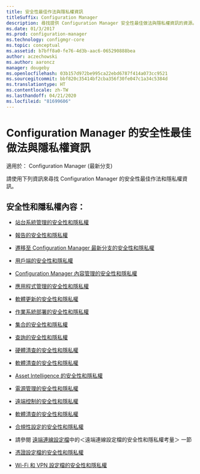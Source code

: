 ```yaml
---
title: 安全性最佳作法與隱私權資訊
titleSuffix: Configuration Manager
description: 尋找提供 Configuration Manager 安全性最佳做法與隱私權資訊的資源。
ms.date: 01/3/2017
ms.prod: configuration-manager
ms.technology: configmgr-core
ms.topic: conceptual
ms.assetid: b7bff8a0-fe76-4d3b-aac6-065290888bea
author: aczechowski
ms.author: aaroncz
manager: dougeby
ms.openlocfilehash: 03b157d972be995ca22ebd6787f414a073cc9521
ms.sourcegitcommit: bbf820c35414bf2cba356f30fe047c1a34c5384d
ms.translationtype: HT
ms.contentlocale: zh-TW
ms.lasthandoff: 04/21/2020
ms.locfileid: "81699606"
---
```

# <a name="security-best-practices-and-privacy-information-for-configuration-manager"></a>Configuration Manager 的安全性最佳做法與隱私權資訊

適用於：  Configuration Manager (最新分支)

請使用下列資訊來尋找 Configuration Manager 的安全性最佳作法和隱私權資訊。  

## <a name="security-and-privacy-content"></a>安全性和隱私權內容：  

-   [站台系統管理的安全性和隱私權](../../../core/plan-design/hierarchy/security-and-privacy-for-site-administration.md)  

-   [報告的安全性和隱私權](../../../core/servers/manage/planning-for-reporting.md#security-and-privacy)  

-   [遷移至 Configuration Manager 最新分支的安全性和隱私權](../../../core/migration/security-and-privacy-for-migration.md)  

-   [用戶端的安全性和隱私權](../../../core/clients/deploy/plan/security-and-privacy-for-clients.md)  

-   [Configuration Manager 內容管理的安全性和隱私權](../../../core/plan-design/hierarchy/security-and-privacy-for-content-management.md)  

-   [應用程式管理的安全性和隱私權](../../../apps/plan-design/security-and-privacy-for-application-management.md)  

-   [軟體更新的安全性和隱私權](../../../sum/plan-design/security-and-privacy-for-software-updates.md)  

-   [作業系統部署的安全性和隱私權](../../../osd/plan-design/security-and-privacy-for-operating-system-deployment.md)  

-   [集合的安全性和隱私權](../../../core/clients/manage/collections/security-and-privacy-for-collections.md)  

-   [查詢的安全性和隱私權](../../../core/servers/manage/security-and-privacy-for-queries.md)  

-   [硬體清查的安全性和隱私權](../../../core/clients/manage/inventory/security-and-privacy-for-hardware-inventory.md)  

-   [軟體清查的安全性和隱私權](../../../core/clients/manage/inventory/security-and-privacy-for-software-inventory.md)  

-   [Asset Intelligence 的安全性和隱私權](../../../core/clients/manage/asset-intelligence/security-and-privacy-for-asset-intelligence.md)  

-   [電源管理的安全性和隱私權](../../../core/clients/manage/power/security-and-privacy-for-power-management.md)  

-   [遠端控制的安全性和隱私權](../../../core/clients/manage/remote-control/security-and-privacy-for-remote-control.md)  

-   [軟體清查的安全性和隱私權](../../../core/clients/manage/inventory/security-and-privacy-for-software-inventory.md)  

-   [合規性設定的安全性和隱私權](../../../compliance/plan-design/security-and-privacy-for-compliance-settings.md)  

-   請參閱 [遠端連線設定檔](../../../compliance/deploy-use/create-remote-connection-profiles.md)中的＜遠端連線設定檔的安全性和隱私權考量＞  一節  

-   [憑證設定檔的安全性和隱私權](../../../protect/plan-design/security-and-privacy-for-certificate-profiles.md)  

-   [Wi-Fi 和 VPN 設定檔的安全性和隱私權](../../../protect/plan-design/security-and-privacy-for-wifi-vpn-profiles.md)  
